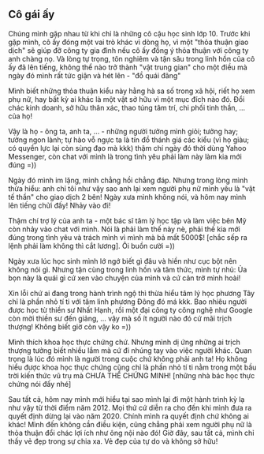 ## Cô gái ấy


Chúng mình gặp nhau từ khi chỉ là những cô cậu học sinh lớp 10. Trước khi gặp mình, cô ấy đóng một vai trò khác vì dòng họ, vì một "thỏa thuận giao dịch" sẽ giúp đỡ công ty gia đình nếu cô ấy đồng ý thỏa thuận với công ty anh chàng nọ. Và lòng tự trọng, tôn nghiêm và tận sâu trong linh hồn của cô ấy đã lên tiếng, không thể nào trở thành "vật trung gian" cho một điều mà ngày đó mình rất tức giận và hét lên - "đồ quái đãng"

Mình biết những thỏa thuận kiểu này hằng hà sa số trong xã hội, riết họ xem phụ nữ, hay bất kỳ ai khác là một vật sở hữu vì một mục đích nào đó. Đổi chác kinh doanh, sở hữu thân xác, thao túng tâm trí, chi phối tinh thần, ... của họ!

Vậy là họ - ông ta, anh ta, ... - những người tưởng mình giỏi; tưởng hay; tưởng ngon lành; tự hào vỗ ngực ta là tín đồ thánh giá các kiểu (vì họ giàu; có quyền lực lại còn sùng đạo mà kkk) thậm chí ngày đó thời dùng Yahoo Messenger, còn chat với mình là trong tình yêu phải làm này làm kia mới đúng =))

Ngày đó mình im lặng, mình chẳng hồi chẳng đáp. Nhưng trong lòng mình thừa hiểu: anh chỉ tôi như vậy sao anh lại xem người phụ nữ mình yêu là "vật tế thần" cho giao dịch 2 bên! Ngày xưa mình không nói, và hôm nay mình lên tiếng chửi đấy! Nhảy vào đi! 

Thậm chí trợ lý của anh ta - một bác sĩ tâm lý học tập và làm việc bên Mỹ còn nhảy vào chat với mình. Nói là phải làm thế này nè, phải thế kia mới đúng trong tình yêu và trách mình vì mình mà bả mất 5000$! [chắc sếp ra lệnh phải làm không thì cắt lương]. Ôi buồn cười =))

Ngày xưa lúc học sinh mình lớ ngớ biết gì đâu và hiền như cục bột nên không nói gì. Nhưng tận cùng trong linh hồn và tâm thức, mình tự nhủ: Ủa bọn này là quái gì cứ xen vào chuyện của mình và cứ cản trở mình hoài!

Xin lỗi chứ ai đang trong hành trình ngộ thì thừa hiểu tâm lý học phương Tây chỉ là phần nhỏ tí ti với tâm linh phương Đông đó má kkk. Bao nhiêu người được học từ thiền sư Nhất Hạnh, rồi một đại công ty công nghệ như Google còn mời thiền sư đến giảng, ... vậy mà số ít người nào đó cứ mãi trịch thượng! Không biết giờ còn vậy ko =))

Mình thích khoa học thực chứng chứ. Nhưng mình dị ứng những ai trịch thượng tưởng biết nhiều lắm mà cứ đi nhúng tay vào việc người khác. Quan trọng là lúc đó mình là người trong cuộc chứ không phải anh ta! Họ không hiểu được khoa học thực chứng cũng chỉ là phần nhỏ tí ti nằm trong một bầu trời kiến thức vũ trụ mà CHƯA THỂ CHỨNG MINH! [những nhà bác học thực chứng nói đấy nhé]

Sau tất cả, hôm nay mình mới hiểu tại sao mình lại đi một hành trình kỳ lạ như vậy từ thời điểm năm 2012. Mọi thứ cứ diễn ra cho đến khi mình đưa ra quyết định dừng lại vào năm 2020. Chính mình ra quyết định chứ không ai khác! Mình đến không cần điều kiện, cũng chẳng phải xem người phụ nữ là thỏa thuận đổi chác lợi ích như ông nội nào đó! Giờ đây, sau tất cả, mình chỉ thấy vẻ đẹp trong sự chia xa. Vẻ đẹp của tự do và không sở hữu!